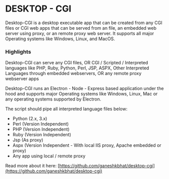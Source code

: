 # DESKTOP - CGI

Desktop-CGI is a desktop executable app that can be created from any CGI files or CGI web apps that can be served from an file, an embedded web server using proxy, or an remote proxy web server. It supports all major Operating systems like Windows, Linux, and MacOS.

### Highlights

Desktop-CGI can serve any CGI files, OR CGI / Scripted / Interpreted languages like PHP, Ruby, Python, Perl, JSP, ASPX, Other Interpreted Languages through embedded webservers, OR any remote proxy webserver apps

Desktop-CGI runs an Electron - Node - Express based application under the hood and supports major Operating systems like Windows, Linux, Mac or any operating systems supported by Electron.

The script should pipe all interpreted language files below:

* Python (2.x, 3.x)
* Perl (Version Independent)
* PHP (Version Independent)
* Ruby (Version Independent)
* Jsp (As proxy)
* Aspx (Version Independent - With local IIS proxy, Apache embedded or proxy)
* Any app using local / remote proxy

Read more about it here: [https://github.com/ganeshkbhat/desktop-cgi](https://github.com/ganeshkbhat/desktop-cgi)
